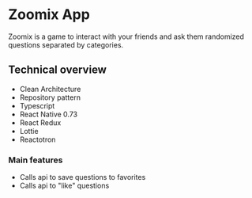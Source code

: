 # Zoomix App

Zoomix is a game to interact with your friends and ask them randomized questions separated by categories.

## Technical overview

- Clean Architecture
- Repository pattern
- Typescript
- React Native 0.73
- React Redux
- Lottie
- Reactotron

### Main features

- Calls api to save questions to favorites
- Calls api to "like" questions